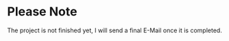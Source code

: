 <h1>Please Note</h1>
The project is not finished yet, I will send a final E-Mail once it is completed.
